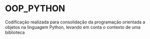 # OOP_PYTHON
Codificação realizada para consolidação da programação orientada a objetos na linguagem Python, levando em conta o contexto de uma biblioteca
